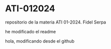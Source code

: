 # ATI-012024
repositorio de la materia ATI 01-2024.  Fidel Serpa 

he modificado el readme

hola, modificando desde el github
